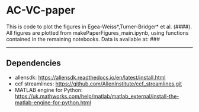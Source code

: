 # AC-VC-paper
This is code to plot the figures in Egea-Weiss*,Turner-Bridger* et al. (####).  
All figures are plotted from makePaperFigures_main.ipynb, using functions contained in the remaining notebooks. Data is available at: ###
___

## Dependencies  
- allensdk: https://allensdk.readthedocs.io/en/latest/install.html
- ccf streamlines: https://github.com/AllenInstitute/ccf_streamlines.git
- MATLAB engine for Python: https://uk.mathworks.com/help/matlab/matlab_external/install-the-matlab-engine-for-python.html
